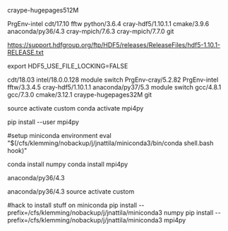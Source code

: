 craype-hugepages512M


PrgEnv-intel
cdt/17.10
fftw
python/3.6.4
cray-hdf5/1.10.1.1
cmake/3.9.6
anaconda/py36/4.3
cray-mpich/7.6.3 cray-mpich/7.7.0
git

https://support.hdfgroup.org/ftp/HDF5/releases/ReleaseFiles/hdf5-1.10.1-RELEASE.txt


export HDF5_USE_FILE_LOCKING=FALSE


cdt/18.03
intel/18.0.0.128
module switch PrgEnv-cray/5.2.82 PrgEnv-intel
fftw/3.3.4.5
cray-hdf5/1.10.1.1
anaconda/py37/5.3
module switch gcc/4.8.1 gcc/7.3.0
cmake/3.12.1
craype-hugepages32M
git

source activate custom
conda activate mpi4py


pip install --user mpi4py




#setup miniconda environment
eval "$(/cfs/klemming/nobackup/j/jnattila/miniconda3/bin/conda shell.bash hook)"

conda install numpy
conda install mpi4py




anaconda/py36/4.3

anaconda/py36/4.3
source activate custom




#hack to install stuff on miniconda
pip install --prefix=/cfs/klemming/nobackup/j/jnattila/miniconda3 numpy
pip install --prefix=/cfs/klemming/nobackup/j/jnattila/miniconda3 mpi4py
